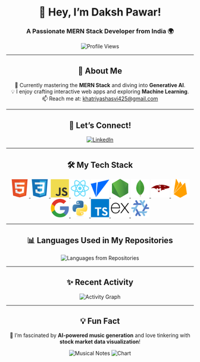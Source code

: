 <div align="center">
  <h1>👋 Hey, I’m Daksh Pawar!</h1>
  <h3>A Passionate MERN Stack Developer from India 🌍</h3>
  <img src="https://komarev.com/ghpvc/?username=Yashasvi-Khatri&label=Profile%20Views&color=0e75b6&style=flat" alt="Profile Views" />
</div>

---

<div align="center">
  <h2>🚀 About Me</h2>
  <p>
    🌱 Currently mastering the <b>MERN Stack</b> and diving into <b>Generative AI</b>.<br>
    💡 I enjoy crafting interactive web apps and exploring <b>Machine Learning</b>.<br>
    📫 Reach me at: <a href="mailto: daksh.pawar1978@gmail.com">khatriyashasvi425@gmail.com</a>
  </p>
</div>

---

<div align="center">
  <h2>🔗 Let’s Connect!</h2>
  <p>
    <a href="" target="_blank">
      <img src="https://img.shields.io/badge/LinkedIn-0077B5?style=for-the-badge&logo=linkedin&logoColor=white" alt="LinkedIn" />
    </a>       
  </p>
</div>

---

<div align="center">
  <h2>🛠 My Tech Stack</h2>
  <p>
    <a href="https://developer.mozilla.org/en-US/docs/Web/HTML" target="_blank">
      <img src="https://raw.githubusercontent.com/devicons/devicon/master/icons/html5/html5-original.svg" alt="HTML5" width="50" height="50"/>
    </a>     
    <a href="https://developer.mozilla.org/en-US/docs/Web/CSS" target="_blank">
      <img src="https://raw.githubusercontent.com/devicons/devicon/master/icons/css3/css3-original.svg" alt="CSS3" width="50" height="50"/>
    </a>     
    <a href="https://developer.mozilla.org/en-US/docs/Web/JavaScript" target="_blank">
      <img src="https://raw.githubusercontent.com/devicons/devicon/master/icons/javascript/javascript-original.svg" alt="JavaScript" width="50" height="50"/>
    </a>     
    <a href="https://reactjs.org/" target="_blank">
      <img src="https://raw.githubusercontent.com/devicons/devicon/master/icons/react/react-original.svg" alt="React" width="50" height="50"/>
    </a>     
    <a href="https://vitejs.dev/" target="_blank">
      <img src="https://raw.githubusercontent.com/devicons/devicon/master/icons/vite/vite-original.svg" alt="React-Vite" width="50" height="50"/>
    </a>     
    <a href="https://nodejs.org/" target="_blank">
      <img src="https://raw.githubusercontent.com/devicons/devicon/master/icons/nodejs/nodejs-original.svg" alt="Node.js" width="50" height="50"/>
    </a>     
    <a href="https://www.mongodb.com/" target="_blank">
      <img src="https://raw.githubusercontent.com/devicons/devicon/master/icons/mongodb/mongodb-original.svg" alt="MongoDB" width="50" height="50"/>
    </a>     
    <a href="https://mongoosejs.com/" target="_blank">
      <img src="https://raw.githubusercontent.com/devicons/devicon/master/icons/mongoose/mongoose-original.svg" alt="Mongoose" width="50" height="50"/>
    </a>     
    <a href="https://firebase.google.com/" target="_blank">
      <img src="https://raw.githubusercontent.com/devicons/devicon/master/icons/firebase/firebase-plain.svg" alt="Firebase" width="50" height="50"/>
    </a>     
    <a href="https://developers.google.com/identity" target="_blank">
      <img src="https://raw.githubusercontent.com/devicons/devicon/master/icons/google/google-original.svg" alt="Google OAuth" width="50" height="50"/>
    </a>     
    <a href="https://www.python.org/" target="_blank">
      <img src="https://raw.githubusercontent.com/devicons/devicon/master/icons/python/python-original.svg" alt="Python" width="50" height="50"/>
    </a>
    <a href="https://www.typescriptlang.org/" target="_blank">
      <img src="https://raw.githubusercontent.com/devicons/devicon/master/icons/typescript/typescript-original.svg" alt="TypeScript" width="50" height="50"/>
    </a>
    <a href="https://ejs.co/" target="_blank">
      <img src="https://raw.githubusercontent.com/devicons/devicon/master/icons/express/express-original.svg" alt="EJS" width="50" height="50"/>
    </a>
    <a href="https://nixos.org/" target="_blank">
      <img src="https://raw.githubusercontent.com/devicons/devicon/master/icons/nixos/nixos-original.svg" alt="Nix" width="50" height="50"/>
    </a>
  </p>
</div>

---

<div align="center">
  <h2>📊 Languages Used in My Repositories</h2>
  <img src="https://github-readme-stats.vercel.app/api/top-langs/?username=Dakshhhh-ctrl&layout=compact&theme=radical&hide_border=true&langs_count=8" alt="Languages from Repositories" width="300"/>
</div>

---

<div align="center">
  <h2>✨ Recent Activity</h2>
  <img src="https://github-readme-activity-graph.vercel.app/graph?username=Dakshhhh-ctrl&theme=react-dark&hide_border=true" alt="Activity Graph" width="80%"/>
</div>

---

<div align="center">
  <h2>💡 Fun Fact</h2>
  <p>🎵 I’m fascinated by <b>AI-powered music generation</b> and love tinkering with <b>stock market data visualization</b>!</p>
</div>

<div align="center">
  <img src="https://raw.githubusercontent.com/Tarikul-Islam-Anik/Animated-Fluent-Emojis/master/Emojis/Objects/Musical%20Notes.png" alt="Musical Notes" width="40"/>   
  <img src="https://raw.githubusercontent.com/Tarikul-Islam-Anik/Animated-Fluent-Emojis/master/Emojis/Objects/Chart%20Increasing.png" alt="Chart" width="40"/>
</div>
